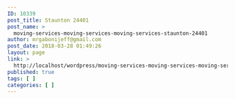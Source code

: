 ```yaml
---
ID: 10339
post_title: Staunton 24401
post_name: >
  moving-services-moving-services-moving-services-staunton-24401
author: mrgabonijeff@gmail.com
post_date: 2018-03-28 01:49:26
layout: page
link: >
  http://localhost/wordpress/moving-services-moving-services-moving-services-staunton-24401/
published: true
tags: [ ]
categories: [ ]
---
```

